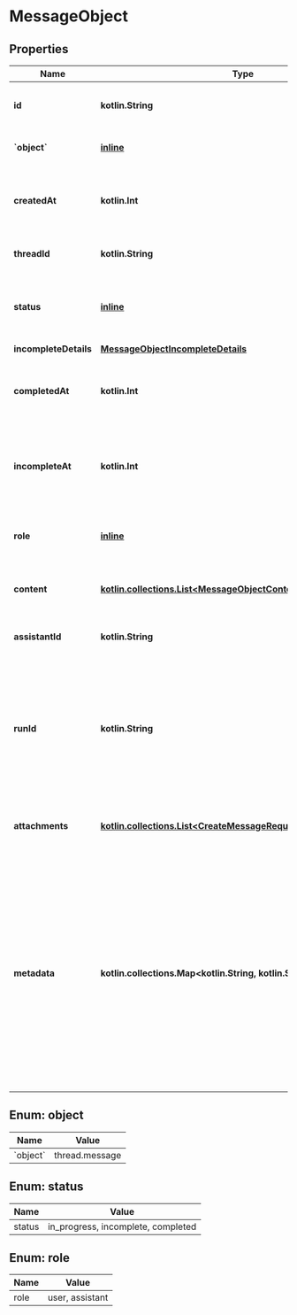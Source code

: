 
# MessageObject

## Properties
| Name | Type | Description | Notes |
| ------------ | ------------- | ------------- | ------------- |
| **id** | **kotlin.String** | The identifier, which can be referenced in API endpoints. |  |
| **&#x60;object&#x60;** | [**inline**](#&#x60;Object&#x60;) | The object type, which is always &#x60;thread.message&#x60;. |  |
| **createdAt** | **kotlin.Int** | The Unix timestamp (in seconds) for when the message was created. |  |
| **threadId** | **kotlin.String** | The [thread](/docs/api-reference/threads) ID that this message belongs to. |  |
| **status** | [**inline**](#Status) | The status of the message, which can be either &#x60;in_progress&#x60;, &#x60;incomplete&#x60;, or &#x60;completed&#x60;. |  |
| **incompleteDetails** | [**MessageObjectIncompleteDetails**](MessageObjectIncompleteDetails.md) |  |  |
| **completedAt** | **kotlin.Int** | The Unix timestamp (in seconds) for when the message was completed. |  |
| **incompleteAt** | **kotlin.Int** | The Unix timestamp (in seconds) for when the message was marked as incomplete. |  |
| **role** | [**inline**](#Role) | The entity that produced the message. One of &#x60;user&#x60; or &#x60;assistant&#x60;. |  |
| **content** | [**kotlin.collections.List&lt;MessageObjectContentInner&gt;**](MessageObjectContentInner.md) | The content of the message in array of text and/or images. |  |
| **assistantId** | **kotlin.String** | If applicable, the ID of the [assistant](/docs/api-reference/assistants) that authored this message. |  |
| **runId** | **kotlin.String** | The ID of the [run](/docs/api-reference/runs) associated with the creation of this message. Value is &#x60;null&#x60; when messages are created manually using the create message or create thread endpoints. |  |
| **attachments** | [**kotlin.collections.List&lt;CreateMessageRequestAttachmentsInner&gt;**](CreateMessageRequestAttachmentsInner.md) | A list of files attached to the message, and the tools they were added to. |  |
| **metadata** | **kotlin.collections.Map&lt;kotlin.String, kotlin.String&gt;** | Set of 16 key-value pairs that can be attached to an object. This can be useful for storing additional information about the object in a structured format, and querying for objects via API or the dashboard.   Keys are strings with a maximum length of 64 characters. Values are strings with a maximum length of 512 characters.  |  |


<a id="`Object`"></a>
## Enum: object
| Name | Value |
| ---- | ----- |
| &#x60;object&#x60; | thread.message |


<a id="Status"></a>
## Enum: status
| Name | Value |
| ---- | ----- |
| status | in_progress, incomplete, completed |


<a id="Role"></a>
## Enum: role
| Name | Value |
| ---- | ----- |
| role | user, assistant |



